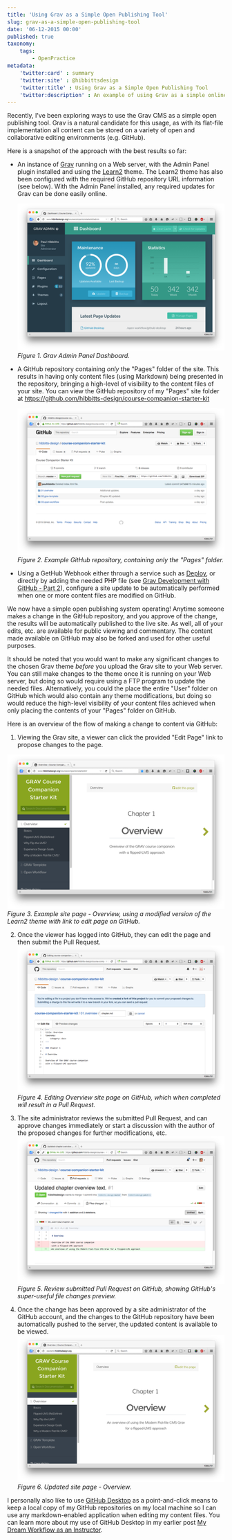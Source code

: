```yaml
---
title: 'Using Grav as a Simple Open Publishing Tool'
slug: grav-as-a-simple-open-publishing-tool
date: '06-12-2015 00:00'
published: true
taxonomy:
    tags:
        - OpenPractice
metadata:
    'twitter:card' : summary
    'twitter:site' : @hibbittsdesign
    'twitter:title' : Using Grav as a Simple Open Publishing Tool
    'twitter:description' : An example of using Grav as a simple online publishing tool.
---
```


Recently, I've been exploring ways to use the Grav CMS as a simple open publishing tool. Grav is a natural candidate for this usage, as with its flat-file implementation all content can be stored on a variety of open and collaborative editing environments (e.g. GitHub).

Here is a snapshot of the approach with the best results so far:

* An instance of [Grav](http://getgrav.org/) running on a Web server, with the Admin Panel plugin installed and using the [Learn2](http://getgrav.org/downloads/themes) theme. The Learn2 theme has also been configured with the required GitHub repository URL information (see below). With the Admin Panel installed, any required updates for Grav can be done easily online.

  ![Grav Admin Panel Dashboard](dashboard.png)  
  _Figure 1. Grav Admin Panel Dashboard._

* A GitHub repository containing _only_ the "Pages" folder of the site. This results in having only content files (using Markdown) being presented in the repository, bringing a high-level of visibility to the content files of your site. You can view the GitHub repository of my "Pages" site folder at https://github.com/hibbitts-design/course-companion-starter-kit  

  ![Example GitHub repository](course-companion-starter-kit-github.png)  
  _Figure 2. Example GitHub repository, containing only the "Pages" folder._

* Using a GetHub Webhook either through a service such as [Deploy](https://www.deployhq.com/), or directly by adding the needed PHP file (see [Grav Development with GitHub - Part 2](http://getgrav.org/blog/developing-with-github-part-2)), configure a site update to be automatically performed when one or more content files are modified on GitHub.

We now have a simple open publishing system operating! Anytime someone makes a change in the GitHub repository, and you approve of the change, the results will be automatically published to the live site. As well, all of your edits, etc. are available for public viewing and commentary. The content made available on GitHub may also be forked and used for other useful purposes.

It should be noted that you would want to make any significant changes to the chosen Grav theme  _before_ you upload the Grav site to your Web server. You can still make changes to the theme once it is running on your Web server, but doing so would require using a FTP program to update the needed files. Alternatively, you could the place the entire "User" folder on GitHub which would also contain any theme modifications, but doing so would reduce the high-level visibility of your content files achieved when only placing the contents of your "Pages" folder on GitHub.

Here is an overview of the flow of making a change to content via GitHub:

1. Viewing the Grav site, a viewer can click the provided "Edit Page" link to propose changes to the page.

  ![Example site page - Overview](Overview.png)  
  _Figure 3. Example site page - Overview, using a modified version of the Learn2 theme with link to edit page on GitHub._

2. Once the viewer has logged into GitHub, they can edit the page and then submit the Pull Request.
  ![Editing Overview site page on GitHub](Editing.png)  
  _Figure 4. Editing Overview site page on GitHub, which when completed will result in a Pull Request._

3. The site administrator reviews the submitted Pull Request, and can approve changes immediately or start a discussion with the author of the proposed changes for further modifications, etc.
  ![Review submitted Pull Request on GitHub](PullRequest.png)  
  _Figure 5. Review submitted Pull Request on GitHub, showing GitHub's super-useful file changes preview._

4. Once the change has been approved by a site administrator of the GitHub account, and the changes to the GitHub repository have been automatically pushed to the server, the updated content is available to be viewed.
  ![Updated site page - Overview](UpdatedOverview.png)  
  _Figure 6. Updated site page - Overview._

I personally also like to use [GitHub Desktop](https://desktop.github.com/) as a point-and-click means to keep a local copy of my GitHub repositories on my local machine so I can use any markdown-enabled application when editing my content files. You can learn more about my use of GitHub Desktop in my earlier post [My Dream Workflow as an Instructor](http://hibbittsdesign.org/blog/my-dream-workflow-as-an-instructor).

